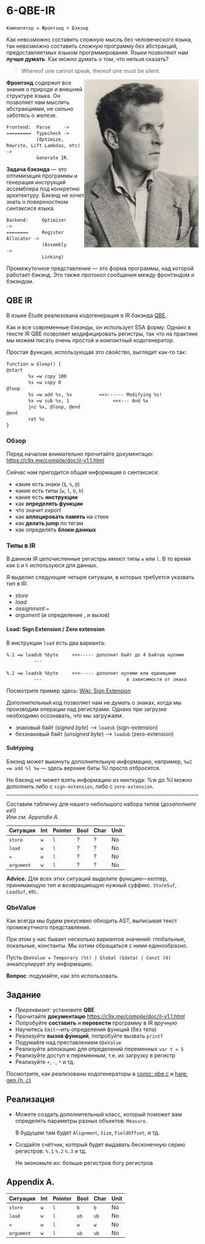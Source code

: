 
# 6-QBE-IR

`Компилятор = Фронтэнд + Бэкэнд`

Как невозможно составить сложную мысль без человеческого языка, так невозможно
составить сложную программу без абстракций, предоставляетмых языком
прогрммирования. Языки позволяют нам **лучше думать**. Как можно думать о том,
что нельзя сказать?

> Whereof one cannot speak, thereof one must be silent.

<img src="./media/5-wittgenstein.jpg" width="300" align="right">

**Фронтэнд** содержит все знания о природе и внешней структуре языка. Он
позволяет нам мыслить абстракциями, не сильно заботясь о железе.

```
Frontend:  Parse     ->
=========  Typecheck ->
           (Optimize, Rewrite, Lift Lambdas, etc) ->
           Generate IR.
```

**Задача бэкэнда** — это оптимизация программы и генерация инструкций
ассемблера под конкретню архитектуру. Бэкэнд не хочет знать о поверхностном
синтаксисе языка.

```
Backend:     Optimizer          ->
========     Register Allocator ->
             (Assembly          ->
             Linking)
```

Промежуточное представление — это форма программы, над которой работает бэкэнд.
Это также протокол сообщения между фронтэндом и бэкэндом.

## QBE IR

В языке Étude реализована кодогенерация в IR бэкэнда
[QBE](https://c9x.me/compile/).

Как и все современные бэкэнды, он использует SSA форму. Однако в тексте IR QBE
позволяет модифицировать региcтры, так что на практике мы можем писать очень
простой и компактный кодогенератор.

Простая функция, использующая это свойство, выглядит как-то так:

```
function w $loop() {
@start
        %x =w copy 100
        %s =w copy 0
@loop
        %s =w add %s, %x          <<<------ Modifying %s!
        %x =w sub %x, 1                <<<--- And %x
        jnz %x, @loop, @end
@end
        ret %s
}
```

### Обзор

Перед началом внимательно прочитайте документацю:
https://c9x.me/compile/doc/il-v1.1.html

Сейчас нам пригодится общая информация о синтаксисе:

- какие есть знаки (`$`, `%`, `@`)
- какие есть типы (`w`, `l`, `b`, `h`)
- какие есть **инструкции**
- как **определять функции**
- что значит *export*
- как **аллоцировать память** на стеке
- как **делать jump** по тегам
- как определять **блоки данных**

### Типы в IR

В данном IR целочисленные регистры имеют типы `w` или `l`. В то время как `b` и
`h` используюся для данных.

Я выделил следующие четыре ситуации, в которых требуется указвать тип в IR:
- *store*
- *load*
- *assignment* `=`
- *argument* (и определение , и вызов)

#### Load: Sign Extension / Zero extension

В инструкции `load` есть два варианта:

```
%.1 =w loadub %byte     <<<----- дополнит байт до 4 байтов нулями
          ---

%.2 =w loadsb %byte     <<<----- дополнит нулями или единицами 
          ---                               в зависимости от знака
```

Посмотрите пример здесь: [Wiki: Sign Extension](https://ru.wikipedia.org/wiki/%D0%94%D0%BE%D0%BF%D0%BE%D0%BB%D0%BD%D0%B8%D1%82%D0%B5%D0%BB%D1%8C%D0%BD%D1%8B%D0%B9_%D0%BA%D0%BE%D0%B4#%D0%A0%D0%B0%D1%81%D1%88%D0%B8%D1%80%D0%B5%D0%BD%D0%B8%D0%B5_%D0%B7%D0%BD%D0%B0%D0%BA%D0%B0)

Дополнительный код позволяет нам не думать о знаках, когда мы производим
операции над регистрами. Однако при загрузке необходимо осознавать, *что* мы
загружаем.

- знаковый байт (*signed byte*) —> `loadsb` (sign-extension)
- беззнаковый байт (*unsigned byte*) —> `loadub` (zero-extension)

#### Subtyping

Бэкэнд может выкинуть дополнительную информацию, например, `%w2 =w add %l %w` —
здесь верхние биты %l просто отбросятся.

Но бэкэнд не может взять информацию из ниоткуда: %w до %l можно дополнить либо
c `sign-extension`, либо c `zero-extension`.

---

Составим табличку для нашего небольшого набора типов (*дозаполните её*!)  
Или *см. Appendix A.*

| Ситуация   | Int  | Pointer | Bool  | Char  | Unit
| ---------  | ---- | ------- | ----- | ----- | ----
| `store`    | `w`  |   `l`   |   ?   |   ?   |  No
| `load`     | `w`  |   `l`   |   ?   |   ?   |  No
| `=`        | `w`  |   `l`   |   ?   |   ?   |  No
| `argument` | `w`  |   `l`   |   ?   |   ?   |  No

**Advice.** Для всех этих ситуаций выделите функцию—хелпер, принимающую тип и
возвращающую нужный суффикс. `StoreSuf`, `LoadSuf`, etc.

### QbeValue

Как всегда мы будем рекусивно обходить AST, выписывая текст промежутчного
представления.

При этом у нас бывает несколько вариантов значений: глобальные, локальные,
константы. Мы хотим обращаться с ними единообразно.

Пусть `QbeValue = Temporary (%t) | Global ($data) | Const (4)` энкапсулирует
эту информацию.

**Вопрос**: подумайте, как это использовать.

## Задание

- *Пререквизит*: установите **QBE**
-  Прочитайте **документацю** https://c9x.me/compile/doc/il-v1.1.html
- Попробуйте **составить** и **перевести** программу в IR *вручную*
- Научитесь `Emit`—ить определения функций (без тела)
- Реализуйте **вызов функций**, попробуйте вызвать `printf`
- Подумайте над преставлением `QbeValue`
- Реализуйте аллокацию для определений переменных `var t = 5`
- Реализуйте доступ к переменным, т.е. их загрузку в регистр
- Реализуйте `+`, `-`, `*` и тд.

Посмотрите, как реализованы кодогенераторы в
[cproc: qbe.c](https://github.com/michaelforney/cproc/blob/master/qbe.c) и
[hare: gen.{h, c}](https://git.sr.ht/~sircmpwn/harec/tree/master/item/include/gen.h)

## Реализация

- Можете создать дополнительный класс, который поможет вам определять параметры
  разных объектов: `Measure`.

   В будущем там будет `Alignment`, `Size`, `FieldOffset`, и тд.

- Создайте счётчик, который будет выдавать бесконечную серию регистров: `%.1`
  `%.2` `%.3` и тд.

  Не экономьте их: больше регистров богу регистров

## Appendix A.

| Ситуация   | Int  | Pointer | Bool  | Char  | Unit
| ---------  | ---- | ------- | ----- | ----- | ----
| `store`    | `w`  |   `l`   |  `b`  |  `b`  |  No
| `load`     | `w`  |   `l`   |  `ub` |  `ub` |  No
| `=`        | `w`  |   `l`   |  `w ` |  `w`  |  No
| `argument` | `w`  |   `l`   |  `ub` |  `ub` |  No

